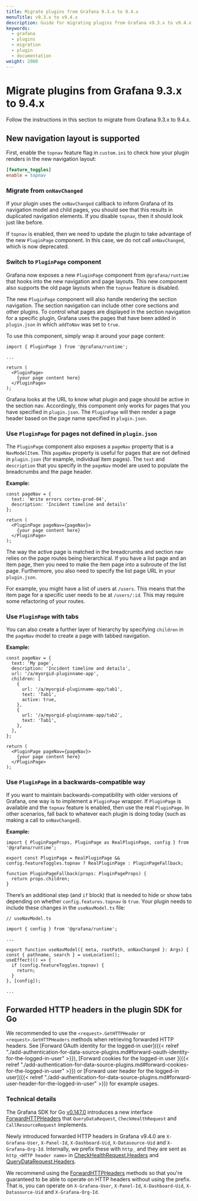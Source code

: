 ```yaml
---
title: Migrate plugins from Grafana 9.3.x to 9.4.x
menuTitle: v9.3.x to v9.4.x
description: Guide for migrating plugins from Grafana v9.3.x to v9.4.x
keywords:
  - grafana
  - plugins
  - migration
  - plugin
  - documentation
weight: 2000
---
```


# Migrate plugins from Grafana 9.3.x to 9.4.x

Follow the instructions in this section to migrate from Grafana 9.3.x to 9.4.x.

## New navigation layout is supported

First, enable the `topnav` feature flag in `custom.ini` to check how your plugin renders in the new navigation layout:

```ini
[feature_toggles]
enable = topnav
```

### Migrate from `onNavChanged`

If your plugin uses the `onNavChanged` callback to inform Grafana of its navigation model and child pages, you should see that this results in duplicated navigation elements. If you disable `topnav`, then it should look just like before.

If `topnav` is enabled, then we need to update the plugin to take advantage of the new `PluginPage` component. In this case, we do not call `onNavChanged`, which is now deprecated.

### Switch to `PluginPage` component

Grafana now exposes a new `PluginPage` component from `@grafana/runtime` that hooks into the new navigation and page layouts. This new component also supports the old page layouts when the `topnav` feature is disabled.

The new `PluginPage` component will also handle rendering the section navigation. The section navigation can include other core sections and other plugins. To control what pages are displayed in the section navigation for a specific plugin, Grafana uses the pages that have been added in `plugin.json` in which `addToNav` was set to `true`.

To use this component, simply wrap it around your page content:

```tsx
import { PluginPage } from '@grafana/runtime';

...

return (
  <PluginPage>
    {your page content here}
  </PluginPage>
);
```

Grafana looks at the URL to know what plugin and page should be active in the section nav. Accordingly, this component only works for pages that you have specified in `plugin.json`. The `PluginPage` will then render a page header based on the page name specified in `plugin.json`.

### Use `PluginPage` for pages not defined in `plugin.json`

The `PluginPage` component also exposes a `pageNav` property that is a `NavModelItem`. This `pageNav` property is useful for pages that are not defined in `plugin.json` (for example, individual item pages). The `text` and `description` that you specify in the `pageNav` model are used to populate the breadcrumbs and the page header.

**Example:**

```tsx
const pageNav = {
  text: 'Write errors cortex-prod-04',
  description: 'Incident timeline and details'
};

return (
  <PluginPage pageNav={pageNav}>
    {your page content here}
  </PluginPage>
);
```

The way the active page is matched in the breadcrumbs and section nav relies on the page routes being hierarchical. If you have a list page and an item page, then you need to make the item page into a subroute of the list page. Furthermore, you also need to specify the list page URL in your `plugin.json`.

For example, you might have a list of users at `/users`. This means that the item page for a specific user needs to be at `/users/:id`. This may require some refactoring of your routes.

### Use `PluginPage` with tabs

You can also create a further layer of hierarchy by specifying `children` in the `pageNav` model to create a page with tabbed navigation.

**Example:**

```tsx
const pageNav = {
  text: 'My page',
  description: 'Incident timeline and details',
  url: '/a/myorgid-pluginname-app',
  children: [
    {
      url: '/a/myorgid-pluginname-app/tab1',
      text: 'Tab1',
      active: true,
    },
    {
      url: '/a/myorgid-pluginname-app/tab2',
      text: 'Tab1',
    },
  ],
};

return (
  <PluginPage pageNav={pageNav}>
    {your page content here}
  </PluginPage>
);
```

### Use `PluginPage` in a backwards-compatible way

If you want to maintain backwards-compatibility with older versions of Grafana, one way is to implement a `PluginPage` wrapper. If `PluginPage` is available and the `topnav` feature is enabled, then use the real `PluginPage`. In other scenarios, fall back to whatever each plugin is doing today (such as making a call to `onNavChanged`).

**Example:**

```tsx
import { PluginPageProps, PluginPage as RealPluginPage, config } from '@grafana/runtime';

export const PluginPage = RealPluginPage && config.featureToggles.topnav ? RealPluginPage : PluginPageFallback;

function PluginPageFallback(props: PluginPageProps) {
  return props.children;
}
```

There’s an additional step (and `if` block) that is needed to hide or show tabs depending on whether `config.features.topnav` is `true`. Your plugin needs to include these changes in the `useNavModel.ts` file:

```tsx
// useNavModel.ts

import { config } from '@grafana/runtime';

...

export function useNavModel({ meta, rootPath, onNavChanged }: Args) {
const { pathname, search } = useLocation();
useEffect(() => {
  if (config.featureToggles.topnav) {
    return;
  }
}, [config]);

...
```

## Forwarded HTTP headers in the plugin SDK for Go

We recommended to use the `<request>.GetHTTPHeader` or `<request>.GetHTTPHeaders` methods when retrieving forwarded HTTP headers. See [Forward OAuth identity for the logged-in user]({{< relref "./add-authentication-for-data-source-plugins.md#forward-oauth-identity-for-the-logged-in-user" >}}), [Forward cookies for the logged-in user
]({{< relref "./add-authentication-for-data-source-plugins.md#forward-cookies-for-the-logged-in-user" >}}) or [Forward user header for the logged-in user]({{< relref "./add-authentication-for-data-source-plugins.md#forward-user-header-for-the-logged-in-user" >}}) for example usages.

### Technical details

The Grafana SDK for Go [v0.147.0](https://github.com/grafana/grafana-plugin-sdk-go/releases/tag/v0.147.0) introduces a new interface [ForwardHTTPHeaders](https://pkg.go.dev/github.com/grafana/grafana-plugin-sdk-go@v0.147.0/backend#ForwardHTTPHeaders) that `QueryDataRequest`, `CheckHealthRequest` and `CallResourceRequest` implements.

Newly introduced forwarded HTTP headers in Grafana v9.4.0 are `X-Grafana-User`, `X-Panel-Id`, `X-Dashboard-Uid`, `X-Datasource-Uid` and `X-Grafana-Org-Id`. Internally, we prefix these with `http_` and they are sent as `http_<HTTP header name>` in [CheckHealthRequest.Headers](https://pkg.go.dev/github.com/grafana/grafana-plugin-sdk-go@v0.147.0/backend#CheckHealthRequest) and [QueryDataRequest.Headers](https://pkg.go.dev/github.com/grafana/grafana-plugin-sdk-go@v0.147.0/backend#QueryDataRequest).

We recommend using the [ForwardHTTPHeaders](https://pkg.go.dev/github.com/grafana/grafana-plugin-sdk-go@v0.147.0/backend#ForwardHTTPHeaders) methods so that you're guaranteed to be able to operate on HTTP headers without using the prefix. That is, you can operate on `X-Grafana-User`, `X-Panel-Id`, `X-Dashboard-Uid`, `X-Datasource-Uid` and `X-Grafana-Org-Id`.
